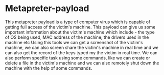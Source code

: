 # Metapreter-payload
This metapreter payload is a type of computer virus which is capable of getting full access of the victim's machine.
This payload can give us some important information about the victim's machine which include - the type of OS being used, MAC address of the machine, the drivers used in the machine etc
Using this tools we can get a screenshot of the victim's machine, we can also screen share the victim's machine in real time and we can also get the record of the keys typed my the victim in real time.
We can also perform specific task using some commands, like we can create or delete a file in the victim's machine and we can also remotely shut down the machine with the help of some commands.
